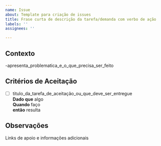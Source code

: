 ```yaml
---
name: Issue
about: Template para criação de issues
title: Frase curta de descrição da tarefa/demanda com verbo de ação
labels: ''
assignees: ''

---
```


## **Contexto**

-apresenta_problematica_e_o_que_precisa_ser_feito


## **Critérios de Aceitação**

- [ ] titulo_da_tarefa_de_aceitação_ou_que_deve_ser_entregue  
**Dado que** algo  
**Quando** faço  
**então** resulta


## Observações
Links de apoio e informações adicionais

